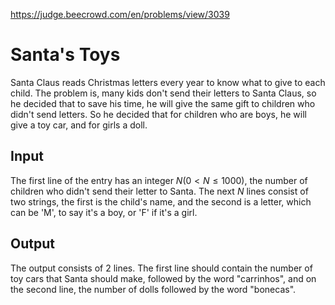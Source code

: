 https://judge.beecrowd.com/en/problems/view/3039

# Santa's Toys

Santa Claus reads Christmas letters every year to know what to give to each
child. The problem is, many kids don't send their letters to Santa Claus, so he
decided that to save his time, he will give the same gift to children who didn't
send letters. So he decided that for children who are boys, he will give a toy
car, and for girls a doll.

## Input

The first line of the entry has an integer $N (0 \lt N \leq 1000)$, the number
of children who didn't send their letter to Santa. The next $N$ lines consist of
two strings, the first is the child's name, and the second is a letter, which
can be 'M', to say it's a boy, or 'F' if it's a girl.

## Output

The output consists of 2 lines. The first line should contain the number of toy
cars that Santa should make, followed by the word "carrinhos", and on the second
line, the number of dolls followed by the word "bonecas".
